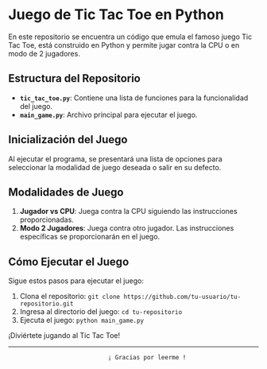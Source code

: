 # Juego de Tic Tac Toe en Python

En este repositorio se encuentra un código que emula el famoso juego Tic Tac Toe, está construido en Python y permite jugar contra la CPU o en modo de 2 jugadores.

## Estructura del Repositorio

- **`tic_tac_toe.py`**: Contiene una lista de funciones para la funcionalidad del juego.
- **`main_game.py`**: Archivo principal para ejecutar el juego.

## Inicialización del Juego

Al ejecutar el programa, se presentará una lista de opciones para seleccionar la modalidad de juego deseada o salir en su defecto.

## Modalidades de Juego

1. **Jugador vs CPU**: Juega contra la CPU siguiendo las instrucciones proporcionadas.
2. **Modo 2 Jugadores**: Juega contra otro jugador. Las instrucciones específicas se proporcionarán en el juego.

## Cómo Ejecutar el Juego

Sigue estos pasos para ejecutar el juego:

1. Clona el repositorio: `git clone https://github.com/tu-usuario/tu-repositorio.git`
2. Ingresa al directorio del juego: `cd tu-repositorio`
3. Ejecuta el juego: `python main_game.py`

¡Diviértete jugando al Tic Tac Toe!

---


                                ¡ Gracias por leerme !

